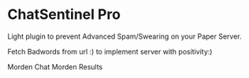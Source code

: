 # ChatSentinel Pro
Light plugin to prevent Advanced Spam/Swearing on your Paper Server.

Fetch Badwords from url :) to implement server with positivity:)


Morden Chat Morden Results
